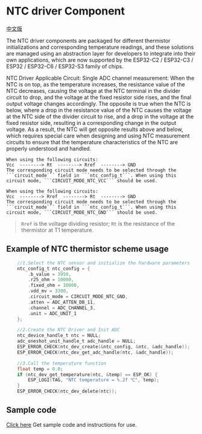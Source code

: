 # NTC driver Component

[中文版](./README_CN.md)

The NTC driver components are packaged for different thermistor initializations and corresponding temperature readings, and these solutions are managed using an abstraction layer for developers to integrate into their own applications, which are now supported by the ESP32-C2 / ESP32-C3 / ESP32 / ESP32-C6 / ESP32-S3 family of chips.

NTC Driver Applicable Circuit:
    Single ADC channel measurement:
    When the NTC is on top, as the temperature increases, the resistance value of the NTC decreases, causing the voltage at the NTC terminal in the divider circuit to drop, and the voltage at the fixed resistor side rises, and the final output voltage changes accordingly. The opposite is true when the NTC is below, where a drop in the resistance value of the NTC causes the voltage at the NTC side of the divider circuit to rise, and a drop in the voltage at the fixed resistor side, resulting in a corresponding change in the output voltage. As a result, the NTC will get opposite results above and below, which requires special care when designing and using NTC measurement circuits to ensure that the temperature characteristics of the NTC are properly understood and handled.

    When using the following circuits:
    Vcc  --------> Rt  --------> Rref  --------> GND
    The corresponding circuit mode needs to be selected through the ```circuit_mode``` field in ```ntc_config_t```. When using this circuit mode, ```CIRCUIT_MODE_NTC_VCC``` should be used.

    When using the following circuits:
    Vcc  --------> Rref  --------> Rt  --------> GND
    The corresponding circuit mode needs to be selected through the ```circuit_mode``` field in ```ntc_config_t```. When using this circuit mode, ```CIRCUIT_MODE_NTC_GND``` should be used.

> `Rref` is the voltage dividing resistor; `Rt` is the resistance of the thermistor at T1 temperature.

## Example of NTC thermistor scheme usage

```c
    //1.Select the NTC sensor and initialize the hardware parameters
    ntc_config_t ntc_config = {
        .b_value = 3950,
        .r25_ohm = 10000,
        .fixed_ohm = 10000,
        .vdd_mv = 3300,
        .circuit_mode = CIRCUIT_MODE_NTC_GND,
        .atten = ADC_ATTEN_DB_11,
        .channel = ADC_CHANNEL_3,
        .unit = ADC_UNIT_1
    };

    //2.Create the NTC Driver and Init ADC
    ntc_device_handle_t ntc = NULL;
    adc_oneshot_unit_handle_t adc_handle = NULL;
    ESP_ERROR_CHECK(ntc_dev_create(&ntc_config, &ntc, &adc_handle));
    ESP_ERROR_CHECK(ntc_dev_get_adc_handle(ntc, &adc_handle));

    //3.Call the temperature function
    float temp = 0.0;
    if (ntc_dev_get_temperature(ntc, &temp) == ESP_OK) {
        ESP_LOGI(TAG, "NTC temperature = %.2f ℃", temp);
    }
    ESP_ERROR_CHECK(ntc_dev_delete(ntc));
```

## Sample code

[Click here](https://github.com/espressif/esp-iot-solution/tree/master/examples/sensors/ntc_temperature_sensor) Get sample code and instructions for use.
